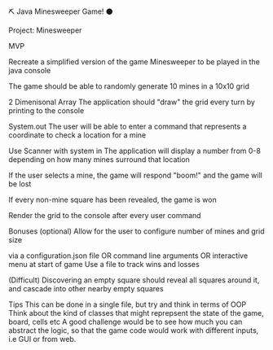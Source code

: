 ⛏️ Java Minesweeper Game! ⚫

Project: Minesweeper

MVP


Recreate a simplified version of the game Minesweeper to be played in the java console

The game should be able to randomly generate 10 mines in a 10x10 grid

2 Dimenisonal Array
The application should "draw" the grid every turn by printing to the console

System.out
The user will be able to enter a command that represents a coordinate to check a location for a mine

Use Scanner with system in
The application will display a number from 0-8 depending on how many mines surround that location

If the user selects a mine, the game will respond "boom!" and the game will be lost

If every non-mine square has been revealed, the game is won

Render the grid to the console after every user command

Bonuses (optional)
Allow for the user to configure number of mines and grid size

via a configuration.json file
OR command line arguments
OR interactive menu at start of game
Use a file to track wins and losses

(Difficult) Discovering an empty square should reveal all squares around it, and cascade into other nearby empty squares

Tips
This can be done in a single file, but try and think in terms of OOP
Think about the kind of classes that might reprepsent the state of the game, board, cells etc
A good challenge would be to see how much you can abstract the logic, so that the game code would work with different inputs, i.e GUI or from web.